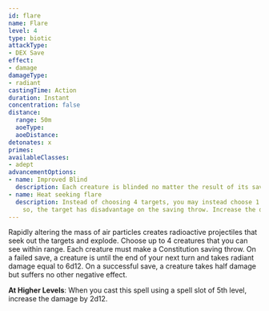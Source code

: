 ```yaml
---
id: flare
name: Flare
level: 4
type: biotic
attackType:
- DEX Save
effect:
- damage
damageType:
- radiant
castingTime: Action
duration: Instant
concentration: false
distance:
  range: 50m
  aoeType: 
  aoeDistance: 
detonates: x
primes: 
availableClasses:
- adept
advancementOptions:
- name: Improved Blind
  description: Each creature is blinded no matter the result of its saving throw.
- name: Heat seeking flare
  description: Instead of choosing 4 targets, you may instead choose 1. If you do
    so, the target has disadvantage on the saving throw. Increase the damage by 4d12.
---
```

Rapidly altering the mass of air particles creates radioactive projectiles that seek out the targets and explode. Choose
up to 4 creatures that you can see within range. Each creature must make a Constitution saving throw. On a failed save,
a creature is <condition id="blinded"/> until the end of your next turn and takes radiant damage equal to 6d12. On a
successful save, a creature takes half damage but suffers no other negative effect.

__At Higher Levels__: When you cast this spell using a spell slot of 5th level, increase the damage by 2d12.
